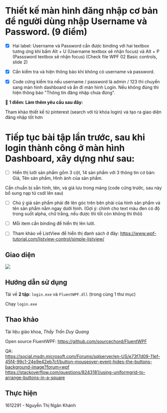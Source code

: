 # Thiết kế màn hình đăng nhập cơ bản để người dùng nhập Username và Password. (9 điểm)

- [x] Hai label: Username và Password cần được binding với hai textbox tương ứng khi bấm Alt + U (Username textbox sẽ nhận focus) và Alt + P (Passsword textbox sẽ nhận focus) (Check file WPF 02 Basic controls, slide 2)

- [x] Cần kiểm tra và hiện thông báo khi không có username và password.

- [x] Code cứng kiểm tra nếu username / password là admin / 123 thì chuyển sang màn hình dashboard và ẩn đi màn hình Login. Nếu không đúng thì hiện thông báo "Thông tin đăng nhập chưa đúng".

🤞 **1 điểm: Làm thêm yêu cầu sau đây:**

Tham khảo thiết kế từ pinterest (search với từ khóa login) và tạo ra giao diện đăng nhập tốt hơn 

# Tiếp tục bài tập lần trước, sau khi login thành công ở màn hình Dashboard, xây dựng như sau:

- [ ] Hiển thị lưới sản phẩm gồm 3 cột, 14 sản phẩm với 3 thông tin cơ bản: Giá, Tên sản phẩm, Hình ảnh của sản phẩm.

Cần chuẩn bị sẵn hình, tên, và giá lưu trong mảng (code cứng trước, sau này bổ sung nạp từ csdl lên sau)

- [ ] Chú ý giá sản phẩm phải đè lên góc trên bên phải của hình sản phẩm và tên sản phẩm nằm ngay dưới hình. (Gợi ý: chỉnh cho text màu đen có độ trong suốt alpha, chữ trắng, nếu được thì tốt còn không thì thôi)

- [ ] Mỗi item cần binding để hiển thị lên lưới.

- [ ] Tham khảo về ListView để hiển thị đanh sách ở đây: https://www.wpf-tutorial.com/listview-control/simple-listview/

## Giao diện
![](https://user-images.githubusercontent.com/32817908/48627783-09267580-e9e8-11e8-8261-885dcf2f538c.png)

## Hướng dẫn sử dụng
Tải về **2 tập**: `login.exe` và `FluentWPF.dll` (trong cùng 1 thư mục)

Chạy `login.exe`

## Thao khảo
Tài liệu giáo khoa, _Thầy Trần Duy Quang_

Open source FluentWPF: https://github.com/sourcechord/FluentWPF

QA: <br>
https://social.msdn.microsoft.com/Forums/sqlserver/en-US/e73f7d09-11ef-45f4-99c1-24e9e42eb7cf/button-mouseover-event-hides-the-buttons-background-image?forum=wpf<br>
https://stackoverflow.com/questions/8243181/using-uniformgrid-to-arrange-buttons-in-a-square

## Thực hiện 
1612291 - Nguyễn Thị Ngân Khánh
